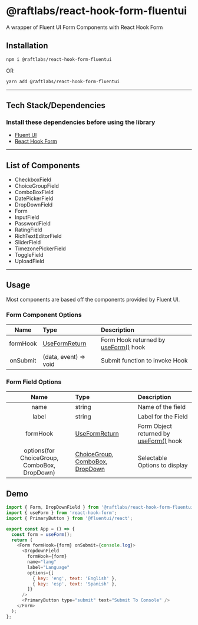 # @raftlabs/react-hook-form-fluentui

A wrapper of Fluent UI Form Components with React Hook Form

## Installation

```sh
npm i @raftlabs/react-hook-form-fluentui
```

OR

```sh
yarn add @raftlabs/react-hook-form-fluentui
```

---

## Tech Stack/Dependencies

### **Install these dependencies before using the library**

- [Fluent UI](https://developer.microsoft.com/en-us/fluentui#/get-started/web)
- [React Hook Form](https://react-hook-form.com/)

---

## List of Components

- CheckboxField
- ChoiceGroupField
- ComboBoxField
- DatePickerField
- DropDownField
- Form
- InputField
- PasswordField
- RatingField
- RichTextEditorField
- SliderField
- TimezonePickerField
- ToggleField
- UploadField

---

## Usage

Most components are based off the components provided by Fluent UI.

### Form Component Options

|   Name   | Type                                                          | Description                                                                     |
| :------: | :------------------------------------------------------------ | :------------------------------------------------------------------------------ |
| formHook | [UseFormReturn](https://react-hook-form.com/ts#UseFormReturn) | Form Hook returned by [useForm()](https://react-hook-form.com/api/useform) hook |
| onSubmit | (data, event) => void                                         | Submit function to invoke Hook                                                  |

### Form Field Options

|                     Name                     | Type                                                                                                                                                                                                                                                                                                             | Description                                                                       |
| :------------------------------------------: | :--------------------------------------------------------------------------------------------------------------------------------------------------------------------------------------------------------------------------------------------------------------------------------------------------------------- | :-------------------------------------------------------------------------------- |
|                     name                     | string                                                                                                                                                                                                                                                                                                           | Name of the field                                                                 |
|                    label                     | string                                                                                                                                                                                                                                                                                                           | Label for the Field                                                               |
|                   formHook                   | [UseFormReturn](https://react-hook-form.com/ts#UseFormReturn)                                                                                                                                                                                                                                                    | Form Object returned by [useForm()](https://react-hook-form.com/api/useform) hook |
| options(for ChoiceGroup, ComboBox, DropDown) | [ChoiceGroup](https://developer.microsoft.com/en-us/fluentui#/controls/web/choicegroup#IChoiceGroupOption), [ComboBox](https://developer.microsoft.com/en-us/fluentui#/controls/web/combobox#IComboBoxOption), [DropDown](https://developer.microsoft.com/en-us/fluentui#/controls/web/dropdown#IDropdownOption) | Selectable Options to display                                                     |

## Demo

```js
import { Form, DropDownField } from '@raftlabs/react-hook-form-fluentui';
import { useForm } from 'react-hook-form';
import { PrimaryButton } from '@fluentui/react';

export const App = () => {
  const form = useForm();
  return (
    <Form formHook={form} onSubmit={console.log}>
      <DropdownField
        formHook={form}
        name="lang"
        label="Language"
        options={[
          { key: 'eng', text: 'English' },
          { key: 'esp', text: 'Spanish' },
        ]}
      />
      <PrimaryButton type="submit" text="Submit To Console" />
    </Form>
  );
};
```
